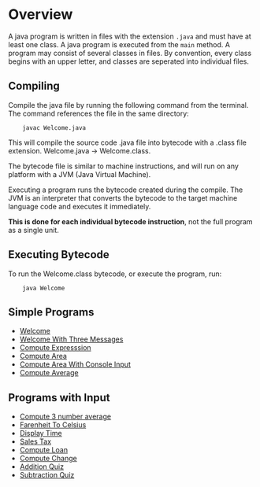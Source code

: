 # Overview

A java program is written in files with the extension `.java` and must have at least one class. A java program is executed from the `main` method. A program may consist of several classes in files.  By convention, every class begins with an upper letter, and classes are seperated into individual files.

## Compiling 

Compile the java file by running the following command from the terminal.  The command references the file in the same directory:

````
    javac Welcome.java
````

This will compile the source code .java file into bytecode with a .class file extension.  Welcome.java -> Welcome.class.

The bytecode file is similar to machine instructions, and will run on any platform with a JVM (Java Virtual Machine).

Executing a program runs the bytecode created during the compile.  The JVM is an interpreter that converts the bytecode to the target machine language code and executes it immediately.  

**This is done for each individual bytecode instruction**, not the full program as a single unit.

## Executing Bytecode

To run the Welcome.class bytecode, or execute the program, run:

````
    java Welcome
````

## Simple Programs

* [Welcome](src/Welcome.java) 
* [Welcome With Three Messages](src/WelcomeWithThreeMessages.java)
* [Compute Expresssion](src/ComputeExpression.java)
* [Compute Area](src/ComputeArea.java)
* [Compute Area With Console Input](src/ComputeAreaWithConsoleInput.java)
* [Compute Average](src/ComputeAverage.java)

## Programs with Input

* [Compute 3 number average](src/ComputeAverage.java)
* [Farenheit To Celsius](src/FarenheitToCelsius.java)
* [Display Time](src/DisplayTime.java)
* [Sales Tax](src/SalesTax.java)
* [Compute Loan](src/ComputeLoan.java)
* [Compute Change](src/ComputeChange.java)
* [Addition Quiz](src/AdditionQuiz.java)
* [Subtraction Quiz](src/SubtracionQuiz.java)